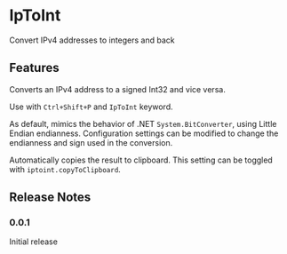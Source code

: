 # IpToInt

Convert IPv4 addresses to integers and back

## Features

Converts an IPv4 address to a signed Int32 and vice versa.

Use with `Ctrl+Shift+P` and `IpToInt` keyword.

As default, mimics the behavior of .NET `System.BitConverter`, using Little Endian endianness.
Configuration settings can be modified to change the endianness and sign used in the conversion.

Automatically copies the result to clipboard.
This setting can be toggled with `iptoint.copyToClipboard`.

## Release Notes

### 0.0.1

Initial release